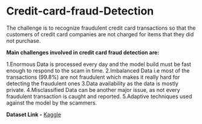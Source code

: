 # Credit-card-fraud-Detection
The challenge is to recognize fraudulent credit card transactions so that the customers of credit card companies are not charged for items that they did not purchase.

**Main challenges involved in credit card fraud detection are:**

1.Enormous Data is processed every day and the model build must be fast enough to respond to the scam in time.
2.Imbalanced Data i.e most of the transactions (99.8%) are not fraudulent which makes it really hard for detecting the fraudulent ones
3.Data availability as the data is mostly private.
4.Misclassified Data can be another major issue, as not every fraudulent transaction is caught and reported.
5.Adaptive techniques used against the model by the scammers.

**Dataset Link -** [Kaggle](https://www.kaggle.com/mlg-ulb/creditcardfraud?select=creditcard.csv)
